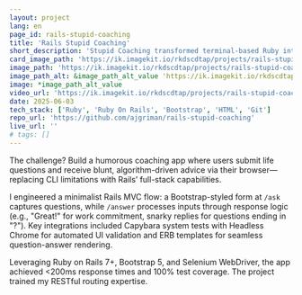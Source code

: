 ```yaml
---
layout: project
lang: en
page_id: rails-stupid-coaching
title: 'Rails Stupid Coaching'
short_description: 'Stupid Coaching transformed terminal-based Ruby interactions into a dynamic web experience during my Le Wagon bootcamp.'
card_image_path: 'https://ik.imagekit.io/rkdscdtap/projects/rails-stupid-coaching1.png?updatedAt=1748944300179'
image_path: 'https://ik.imagekit.io/rkdscdtap/projects/rails-stupid-coaching2.png?updatedAt=1748944465886'
image_path_alt: &image_path_alt_value 'https://ik.imagekit.io/rkdscdtap/projects/rails-stupid-coaching3.png?updatedAt=1748944758805'
image: *image_path_alt_value
video_url: 'https://ik.imagekit.io/rkdscdtap/projects/rails-stupid-coaching.mp4?updatedAt=1748945047088'
date: 2025-06-03
tech_stack: ['Ruby', 'Ruby On Rails', 'Bootstrap', 'HTML', 'Git']
repo_url: 'https://github.com/ajgriman/rails-stupid-coaching'
live_url: ''
# tags: []
---
```


The challenge? Build a humorous coaching app where users submit life questions and receive blunt, algorithm-driven advice via their browser—replacing CLI limitations with Rails’ full-stack capabilities.

I engineered a minimalist Rails MVC flow: a Bootstrap-styled form at `/ask` captures questions, while `/answer` processes inputs through response logic (e.g., "Great!" for work commitment, snarky replies for questions ending in "?"). Key integrations included Capybara system tests with Headless Chrome for automated UI validation and ERB templates for seamless question-answer rendering.

Leveraging Ruby on Rails 7+, Bootstrap 5, and Selenium WebDriver, the app achieved <200ms response times and 100% test coverage. The project trained my RESTful routing expertise.
